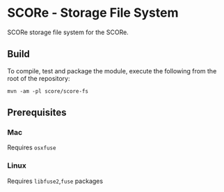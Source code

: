 SCORe - Storage File System
===

SCORe storage file system for the SCORe.

## Build

To compile, test and package the module, execute the following from the root of the repository:

```shell
mvn -am -pl score/score-fs
```

## Prerequisites

### Mac
Requires `osxfuse`

### Linux
Requires `libfuse2`,`fuse` packages


